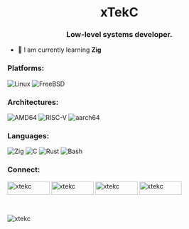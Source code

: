<h1 align="center">xTekC</h1>
<h3 align="center">Low-level systems developer.</h3>

- 🌱 I am currently learning **Zig**

<h3 align="left">Platforms:</h3>

![Linux](https://img.shields.io/badge/Linux-FCC624?style=for-the-badge&logo=linux&logoColor=black)
![FreeBSD](https://img.shields.io/badge/-FreeBSD-F05032?style=for-the-badge&logo=FreeBSD&logoColor=black)

<h3 align="left">Architectures:</h3>

![AMD64](https://img.shields.io/badge/-AMD64-FF0000?style=for-the-badge&logo=AMD64&logoColor=white&textColor=white)
![RISC-V](https://img.shields.io/badge/RISC__V-2F4F2F?style=for-the-badge&logo=RISC-V&logoColor=green&textColor=white)
![aarch64](https://img.shields.io/badge/-aarch64-FFA500?style=for-the-badge&logo=ARM&logoColor=white&textColor=white)

<h3 align="left">Languages:</h3>

![Zig](https://img.shields.io/badge/-Zig-383838?style=for-the-badge&logo=zig&logoColor=yellow)
![C](https://img.shields.io/badge/c-383838.svg?style=for-the-badge&logo=c&logoColor=black)
![Rust](https://img.shields.io/badge/rust-383838.svg?style=for-the-badge&logo=rust&logoColor=orange)
![Bash](https://img.shields.io/badge/bash-383838.svg?style=for-the-badge&logo=gnu-bash&logoColor=green)

<h3 align="left">Connect:</h3>

<a href="https://twitter.com/xtekc" target="blank"><img align="center" src="https://img.shields.io/badge/Twitter-%231DA1F2.svg?style=for-the-badge&logo=Twitter&logoColor=white" alt="xtekc" height="30" width="95" /></a>
<a href="https://www.twitch.tv/xtekc
" target="blank"><img align="center" src="https://img.shields.io/badge/Twitch-%239146FF.svg?style=for-the-badge&logo=Twitch&logoColor=white" alt="xtekc" height="30" width="95" /></a>
<a href="https://hashnode.com/@xTeKc
" target="blank"><img align="center" src="https://img.shields.io/badge/Hashnode-2962FF?style=for-the-badge&logo=hashnode&logoColor=white" alt="xtekc" height="30" width="95" /></a>
<a href="https://www.leetcode.com/xtekc
" target="blank"><img align="center" src="https://img.shields.io/badge/LeetCode-000000?style=for-the-badge&logo=LeetCode&logoColor=#d16c06" alt="xtekc" height="30" width="95" /></a>

<br>

<p><img align="left" src="https://github-readme-stats.vercel.app/api/top-langs?username=xtekc&show_icons=true&locale=en&layout=compact" alt="xtekc" /></p>

<!-- <p>&nbsp;<img align="center" src="https://github-readme-stats.vercel.app/api?username=xtekc&show_icons=true&locale=en" alt="xtekc" /></p>
 -->
